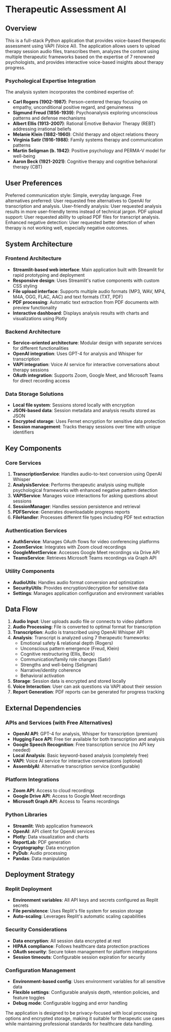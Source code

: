 # Therapeutic Assessment AI

## Overview

This is a full-stack Python application that provides voice-based therapeutic assessment using VAPI (Voice AI). The application allows users to upload therapy session audio files, transcribes them, analyzes the content using multiple therapeutic frameworks based on the expertise of 7 renowned psychologists, and provides interactive voice-based insights about therapy progress.

### Psychological Expertise Integration

The analysis system incorporates the combined expertise of:
- **Carl Rogers (1902-1987)**: Person-centered therapy focusing on empathy, unconditional positive regard, and genuineness
- **Sigmund Freud (1856-1939)**: Psychoanalysis exploring unconscious patterns and defense mechanisms
- **Albert Ellis (1913-2007)**: Rational Emotive Behavior Therapy (REBT) addressing irrational beliefs
- **Melanie Klein (1882-1960)**: Child therapy and object relations theory
- **Virginia Satir (1916-1988)**: Family systems therapy and communication patterns
- **Martin Seligman (b. 1942)**: Positive psychology and PERMA-V model for well-being
- **Aaron Beck (1921-2021)**: Cognitive therapy and cognitive behavioral therapy (CBT)

## User Preferences

Preferred communication style: Simple, everyday language.
Free alternatives preferred: User requested free alternatives to OpenAI for transcription and analysis.
User-friendly analysis: User requested analysis results in more user-friendly terms instead of technical jargon.
PDF upload support: User requested ability to upload PDF files for transcript analysis.
Enhanced negative detection: User requested better detection of when therapy is not working well, especially negative outcomes.

## System Architecture

### Frontend Architecture
- **Streamlit-based web interface**: Main application built with Streamlit for rapid prototyping and deployment
- **Responsive design**: Uses Streamlit's native components with custom CSS styling
- **File upload interface**: Supports multiple audio formats (MP3, WAV, MP4, M4A, OGG, FLAC, AAC) and text formats (TXT, PDF)
- **PDF processing**: Automatic text extraction from PDF documents with preview functionality
- **Interactive dashboard**: Displays analysis results with charts and visualizations using Plotly

### Backend Architecture
- **Service-oriented architecture**: Modular design with separate services for different functionalities
- **OpenAI integration**: Uses GPT-4 for analysis and Whisper for transcription
- **VAPI integration**: Voice AI service for interactive conversations about therapy sessions
- **OAuth integration**: Supports Zoom, Google Meet, and Microsoft Teams for direct recording access

### Data Storage Solutions
- **Local file system**: Sessions stored locally with encryption
- **JSON-based data**: Session metadata and analysis results stored as JSON
- **Encrypted storage**: Uses Fernet encryption for sensitive data protection
- **Session management**: Tracks therapy sessions over time with unique identifiers

## Key Components

### Core Services
1. **TranscriptionService**: Handles audio-to-text conversion using OpenAI Whisper
2. **AnalysisService**: Performs therapeutic analysis using multiple psychological frameworks with enhanced negative pattern detection
3. **VAPIService**: Manages voice interactions for asking questions about sessions
4. **SessionManager**: Handles session persistence and retrieval
5. **PDFService**: Generates downloadable progress reports
6. **FileHandler**: Processes different file types including PDF text extraction

### Authentication Services
- **AuthService**: Manages OAuth flows for video conferencing platforms
- **ZoomService**: Integrates with Zoom cloud recordings
- **GoogleMeetService**: Accesses Google Meet recordings via Drive API
- **TeamsService**: Retrieves Microsoft Teams recordings via Graph API

### Utility Components
- **AudioUtils**: Handles audio format conversion and optimization
- **SecurityUtils**: Provides encryption/decryption for sensitive data
- **Settings**: Manages application configuration and environment variables

## Data Flow

1. **Audio Input**: User uploads audio file or connects to video platform
2. **Audio Processing**: File is converted to optimal format for transcription
3. **Transcription**: Audio is transcribed using OpenAI Whisper API
4. **Analysis**: Transcript is analyzed using 7 therapeutic frameworks:
   - Emotional safety & relational depth (Rogers)
   - Unconscious pattern emergence (Freud, Klein)
   - Cognitive restructuring (Ellis, Beck)
   - Communication/family role changes (Satir)
   - Strengths and well-being (Seligman)
   - Narrative/identity coherence
   - Behavioral activation
5. **Storage**: Session data is encrypted and stored locally
6. **Voice Interaction**: User can ask questions via VAPI about their session
7. **Report Generation**: PDF reports can be generated for progress tracking

## External Dependencies

### APIs and Services (with Free Alternatives)
- **OpenAI API**: GPT-4 for analysis, Whisper for transcription (premium)
- **Hugging Face API**: Free tier available for both transcription and analysis
- **Google Speech Recognition**: Free transcription service (no API key needed)
- **Local Analysis**: Basic keyword-based analysis (completely free)
- **VAPI**: Voice AI service for interactive conversations (optional)
- **AssemblyAI**: Alternative transcription service (configurable)

### Platform Integrations
- **Zoom API**: Access to cloud recordings
- **Google Drive API**: Access to Google Meet recordings
- **Microsoft Graph API**: Access to Teams recordings

### Python Libraries
- **Streamlit**: Web application framework
- **OpenAI**: API client for OpenAI services
- **Plotly**: Data visualization and charts
- **ReportLab**: PDF generation
- **Cryptography**: Data encryption
- **PyDub**: Audio processing
- **Pandas**: Data manipulation

## Deployment Strategy

### Replit Deployment
- **Environment variables**: All API keys and secrets configured as Replit secrets
- **File persistence**: Uses Replit's file system for session storage
- **Auto-scaling**: Leverages Replit's automatic scaling capabilities

### Security Considerations
- **Data encryption**: All session data encrypted at rest
- **HIPAA compliance**: Follows healthcare data protection practices
- **OAuth security**: Secure token management for platform integrations
- **Session timeouts**: Configurable session expiration for security

### Configuration Management
- **Environment-based config**: Uses environment variables for all sensitive data
- **Flexible settings**: Configurable analysis depth, retention policies, and feature toggles
- **Debug mode**: Configurable logging and error handling

The application is designed to be privacy-focused with local processing options and encrypted storage, making it suitable for therapeutic use cases while maintaining professional standards for healthcare data handling.
